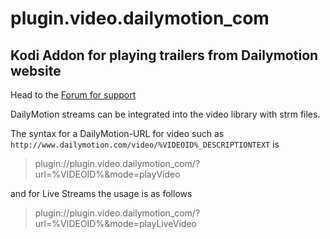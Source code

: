 # plugin.video.dailymotion_com
## Kodi Addon for playing trailers from Dailymotion website

Head to the [Forum for support](https://forum.kodi.tv/showthread.php?tid=142626)

DailyMotion streams can be integrated into the video library with strm files. 

The syntax for a DailyMotion-URL for video such as 
`http://www.dailymotion.com/video/%VIDEOID%_DESCRIPTIONTEXT` is
> plugin://plugin.video.dailymotion_com/?url=%VIDEOID%&mode=playVideo

and for Live Streams the usage is as follows
> plugin://plugin.video.dailymotion_com/?url=%VIDEOID%&mode=playLiveVideo
